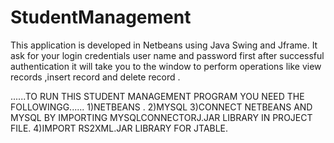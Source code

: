 # StudentManagement
This  application is developed in Netbeans using Java Swing and Jframe.
It ask for your login credentials user name and password first after successful authentication it will take you to the window to perform operations like view records ,insert record and delete record .

......TO RUN THIS STUDENT MANAGEMENT PROGRAM YOU NEED THE FOLLOWINGG......
1)NETBEANS .
2)MYSQL
3)CONNECT NETBEANS AND MYSQL BY IMPORTING MYSQLCONNECTORJ.JAR LIBRARY IN PROJECT FILE.
4)IMPORT RS2XML.JAR LIBRARY FOR JTABLE.
